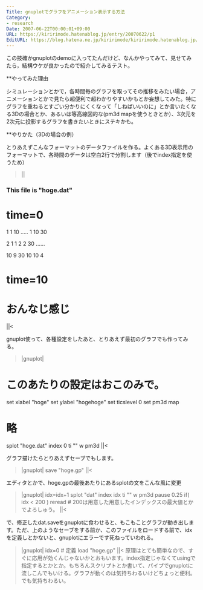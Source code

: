 ```yaml
---
Title: gnuplotでグラフをアニメーション表示する方法
Category:
- research
Date: 2007-06-22T00:00:01+09:00
URL: https://kiririmode.hatenablog.jp/entry/20070622/p1
EditURL: https://blog.hatena.ne.jp/kiririmode/kiririmode.hatenablog.jp/atom/entry/8454420450078217209
---
```



この技確かgnuplotのdemoに入ってたんだけど、なんかやってみて、見せてみたら，結構ウケが良かったので紹介してみるテスト。

**やってみた理由

シミュレーションとかで，各時間毎のグラフを取ってその推移をみたい場合，アニメーションとかで見たら超便利で超わかりやすいかもとか妄想してみた。特にグラフを重ねるとすごい分かりにくくなって「しねばいいのに」とか言いたくなる3Dの場合とか、あるいは等高線図的な(pm3d mapを使うときとか）、3次元を2次元に投影するグラフを書きたいときにステキかも。

**やりかた（3Dの場合の例）

とりあえずこんなフォーマットのデータファイルを作る。よくある3D表示用のフォーマットで、各時間のデータは空白2行で分割します（後でindex指定を使うため）
>||
### This file is "hoge.dat"
# time=0
1   1    10
.....
1  10    30

2   1     1
2   2    30
......

10  9    30
10 10     4


# time=10
# おんなじ感じ
||<

gnuplot使って、各種設定をしたあと、とりあえず最初のグラフでも作ってみる。
>|gnuplot|
# このあたりの設定はおこのみで。
set xlabel "hoge"
set ylabel "hogehoge"
set ticslevel 0
set pm3d map  
# 略
splot "hoge.dat" index 0 ti "" w pm3d
||<

グラフ描けたらとりあえずセーブでもします。
>|gnuplot|
save "hoge.gp"
||<

エディタとかで、hoge.gpの最後あたりにあるsplotの文をこんな風に変更
>|gnuplot|
idx=idx+1
splot "dat" index idx ti "" w pm3d
pause 0.25 
if( idx < 200 ) reread # 200は用意した用意したインデックスの最大値とかでよろしゅう。
||<

で、修正したdat.saveをgnuplotに食わせると、もこもことグラフが動き出します。ただ、上のようなセーブをする前か、このファイルをロードする前で、idxを定義しとかないと、gnuplotにエラーです死ねっていわれる。
>|gnuplot|
idx=0 # 定義
load "hoge.gp"
||<
原理はとても簡単なので、すぐに応用が効くんじゃないかとおもいます。index指定じゃなくてusingで指定するとかとか。もちろんスクリプトとか書いて、パイプでgnuplotに流しこんでもいける。グラフが動くのは気持ちわるいけどちょっと便利。でも気持ちわるい。
